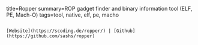 title=Ropper
summary=ROP gadget finder and binary information tool (ELF, PE, Mach-O)
tags=tool, native, elf, pe, macho
~~~~~~

[Website](https://scoding.de/ropper/) | [Github](https://github.com/sashs/ropper)

